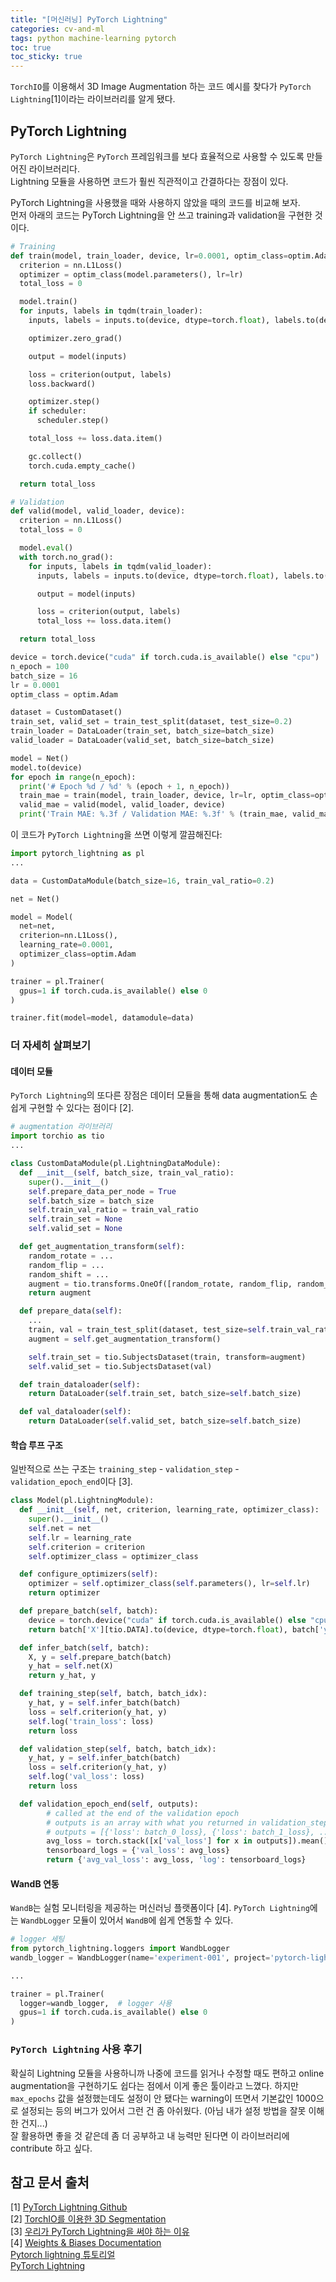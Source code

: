 ```yaml
---
title: "[머신러닝] PyTorch Lightning"
categories: cv-and-ml
tags: python machine-learning pytorch
toc: true
toc_sticky: true
---
```


`TorchIO`를 이용해서 3D Image Augmentation 하는 코드 예시를 찾다가 `PyTorch Lightning`[1]이라는 라이브러리를 알게 됐다.<br>

## PyTorch Lightning

`PyTorch Lightning`은 `PyTorch` 프레임워크를 보다 효율적으로 사용할 수 있도록 만들어진 라이브러리다.<br>
Lightning 모듈을 사용하면 코드가 훨씬 직관적이고 간결하다는 장점이 있다.

PyTorch Lightning을 사용했을 때와 사용하지 않았을 때의 코드를 비교해 보자.<br>
먼저 아래의 코드는 PyTorch Lightning을 안 쓰고 training과 validation을 구현한 것이다.

```python
# Training
def train(model, train_loader, device, lr=0.0001, optim_class=optim.Adam, scheduler=None):
  criterion = nn.L1Loss()
  optimizer = optim_class(model.parameters(), lr=lr)
  total_loss = 0

  model.train()
  for inputs, labels in tqdm(train_loader):
    inputs, labels = inputs.to(device, dtype=torch.float), labels.to(device, dtype=torch.float)

    optimizer.zero_grad()

    output = model(inputs)

    loss = criterion(output, labels)
    loss.backward()

    optimizer.step()
    if scheduler:
      scheduler.step()

    total_loss += loss.data.item()

    gc.collect()
    torch.cuda.empty_cache()

  return total_loss
```

```python
# Validation
def valid(model, valid_loader, device):
  criterion = nn.L1Loss()
  total_loss = 0

  model.eval()
  with torch.no_grad():
    for inputs, labels in tqdm(valid_loader):
      inputs, labels = inputs.to(device, dtype=torch.float), labels.to(device, dtype=torch.float)

      output = model(inputs)

      loss = criterion(output, labels)
      total_loss += loss.data.item()

  return total_loss
```

```python
device = torch.device("cuda" if torch.cuda.is_available() else "cpu")
n_epoch = 100
batch_size = 16
lr = 0.0001
optim_class = optim.Adam

dataset = CustomDataset()
train_set, valid_set = train_test_split(dataset, test_size=0.2)
train_loader = DataLoader(train_set, batch_size=batch_size)
valid_loader = DataLoader(valid_set, batch_size=batch_size)

model = Net()
model.to(device)
for epoch in range(n_epoch):
  print('# Epoch %d / %d' % (epoch + 1, n_epoch))
  train_mae = train(model, train_loader, device, lr=lr, optim_class=optim_class)
  valid_mae = valid(model, valid_loader, device)
  print('Train MAE: %.3f / Validation MAE: %.3f' % (train_mae, valid_mae))
```

이 코드가 `PyTorch Lightning`을 쓰면 이렇게 깔끔해진다:

```python
import pytorch_lightning as pl
...

data = CustomDataModule(batch_size=16, train_val_ratio=0.2)

net = Net()

model = Model(
  net=net,
  criterion=nn.L1Loss(),
  learning_rate=0.0001,
  optimizer_class=optim.Adam
)

trainer = pl.Trainer(
  gpus=1 if torch.cuda.is_available() else 0
)

trainer.fit(model=model, datamodule=data)
```

### 더 자세히 살펴보기

#### 데이터 모듈

`PyTorch Lightning`의 또다른 장점은 데이터 모듈을 통해 data augmentation도 손쉽게 구현할 수 있다는 점이다 [2].

```python
# augmentation 라이브러리
import torchio as tio
...

class CustomDataModule(pl.LightningDataModule):
  def __init__(self, batch_size, train_val_ratio):
    super().__init__()
    self.prepare_data_per_node = True
    self.batch_size = batch_size
    self.train_val_ratio = train_val_ratio
    self.train_set = None
    self.valid_set = None

  def get_augmentation_transform(self):
    random_rotate = ...
    random_flip = ...
    random_shift = ...
    augment = tio.transforms.OneOf([random_rotate, random_flip, random_shift])
    return augment

  def prepare_data(self):
    ...
    train, val = train_test_split(dataset, test_size=self.train_val_ratio)
    augment = self.get_augmentation_transform()

    self.train_set = tio.SubjectsDataset(train, transform=augment)
    self.valid_set = tio.SubjectsDataset(val)

  def train_dataloader(self):
    return DataLoader(self.train_set, batch_size=self.batch_size)

  def val_dataloader(self):
    return DataLoader(self.valid_set, batch_size=self.batch_size)
```

#### 학습 루프 구조

일반적으로 쓰는 구조는 `training_step` - `validation_step` - `validation_epoch_end`이다 [3].

```python
class Model(pl.LightningModule):
  def __init__(self, net, criterion, learning_rate, optimizer_class):
    super().__init__()
    self.net = net
    self.lr = learning_rate
    self.criterion = criterion
    self.optimizer_class = optimizer_class

  def configure_optimizers(self):
    optimizer = self.optimizer_class(self.parameters(), lr=self.lr)
    return optimizer

  def prepare_batch(self, batch):
    device = torch.device("cuda" if torch.cuda.is_available() else "cpu")
    return batch['X'][tio.DATA].to(device, dtype=torch.float), batch['y'].to(device, dtype=torch.float)

  def infer_batch(self, batch):
    X, y = self.prepare_batch(batch)
    y_hat = self.net(X)
    return y_hat, y

  def training_step(self, batch, batch_idx):
    y_hat, y = self.infer_batch(batch)
    loss = self.criterion(y_hat, y)
    self.log('train_loss': loss)
    return loss

  def validation_step(self, batch, batch_idx):
    y_hat, y = self.infer_batch(batch)
    loss = self.criterion(y_hat, y)
    self.log('val_loss': loss)
    return loss

  def validation_epoch_end(self, outputs):
        # called at the end of the validation epoch
        # outputs is an array with what you returned in validation_step for each batch
        # outputs = [{'loss': batch_0_loss}, {'loss': batch_1_loss}, ..., {'loss': batch_n_loss}]
        avg_loss = torch.stack([x['val_loss'] for x in outputs]).mean()
        tensorboard_logs = {'val_loss': avg_loss}
        return {'avg_val_loss': avg_loss, 'log': tensorboard_logs}
```

#### WandB 연동

`WandB`는 실험 모니터링을 제공하는 머신러닝 플랫폼이다 [4].
`PyTorch Lightning`에는 `WandbLogger` 모듈이 있어서 `WandB`에 쉽게 연동할 수 있다.

```python
# logger 세팅
from pytorch_lightning.loggers import WandbLogger
wandb_logger = WandbLogger(name='experiment-001', project='pytorch-lightning')

...

trainer = pl.Trainer(
  logger=wandb_logger,  # logger 사용
  gpus=1 if torch.cuda.is_available() else 0
)
```

### `PyTorch Lightning` 사용 후기

확실히 Lightning 모듈을 사용하니까 나중에 코드를 읽거나 수정할 때도 편하고 online augmentation을 구현하기도 쉽다는 점에서 이게 좋은 툴이라고 느꼈다.
하지만 `max_epochs` 값을 설정했는데도 설정이 안 됐다는 warning이 뜨면서 기본값인 1000으로 설정되는 등의 버그가 있어서 그런 건 좀 아쉬웠다. (아님 내가 설정 방법을 잘못 이해한 건지...)<br>
잘 활용하면 좋을 것 같은데 좀 더 공부하고 내 능력만 된다면 이 라이브러리에 contribute 하고 싶다.

## 참고 문서 출처

[1] [PyTorch Lightning Github](https://github.com/Lightning-AI/lightning)<br>
[2] [TorchIO를 이용한 3D Segmentation](https://blog.promedius.ai/torchioreul-iyonghan-3d-segmentation/)<br>
[3] [우리가 PyTorch Lightning을 써야 하는 이유](https://baeseongsu.github.io/posts/pytorch-lightning-introduction/)<br>
[4] [Weights & Biases Documentation](https://docs.wandb.ai/)<br>
[Pytorch lightning 튜토리얼](https://www.secmem.org/blog/2021/01/07/pytorch-lightning-tutorial/)<br>
[PyTorch Lightning](https://visionhong.tistory.com/30)
